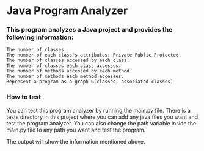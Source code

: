 # Java Program Analyzer
### This program analyzes a Java project and provides the following information:
    The number of classes.
    The number of each class's attributes: Private Public Protected.
    The number of classes accessed by each class.
    The number of classes each class accesses.
    The number of methods accessed by each method.
    The number of methods each method accesses.
    Represent a program as a graph G(classes, associated classes)

### How to test
You can test this program analyzer by running the main.py file.
There is a tests directory in this project where you can add any java files you want
and test the program analyzer. You can also change the path variable inside the main.py file
to any path you want and test the program.

The output will show the information mentioned above.